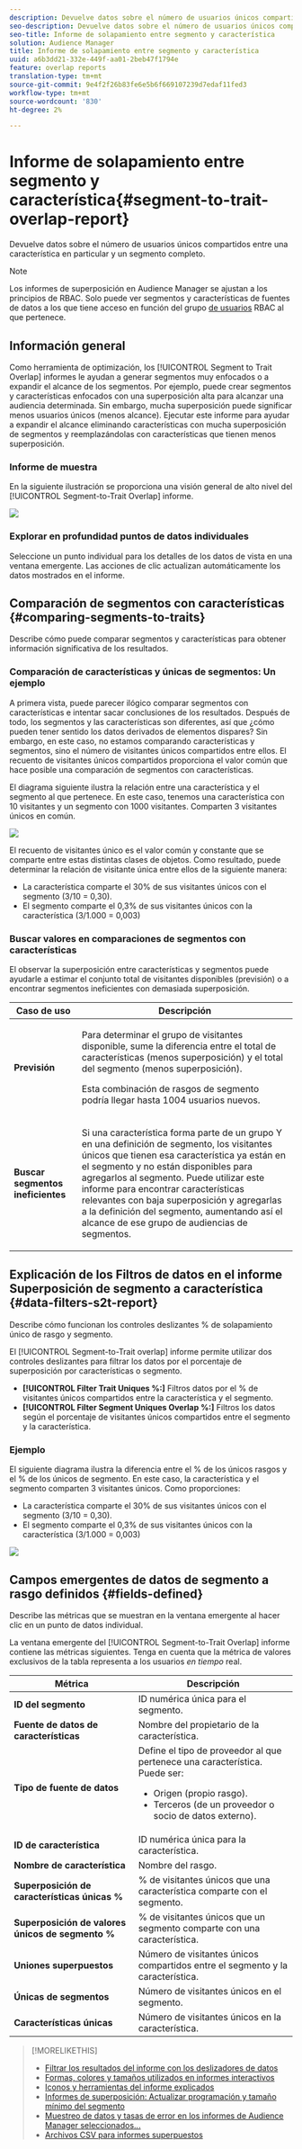 ```yaml
---
description: Devuelve datos sobre el número de usuarios únicos compartidos entre una característica en particular y un segmento completo.
seo-description: Devuelve datos sobre el número de usuarios únicos compartidos entre una característica en particular y un segmento completo.
seo-title: Informe de solapamiento entre segmento y característica
solution: Audience Manager
title: Informe de solapamiento entre segmento y característica
uuid: a6b3dd21-332e-449f-aa01-2beb47f1794e
feature: overlap reports
translation-type: tm+mt
source-git-commit: 9e4f2f26b83fe6e5b6f669107239d7edaf11fed3
workflow-type: tm+mt
source-wordcount: '830'
ht-degree: 2%

---
```



# Informe de solapamiento entre segmento y característica{#segment-to-trait-overlap-report}

Devuelve datos sobre el número de usuarios únicos compartidos entre una característica en particular y un segmento completo.

>[!NOTE]
>
>Los informes de superposición en Audience Manager se ajustan a los principios de RBAC. Solo puede ver segmentos y características de fuentes de datos a los que tiene acceso en función del grupo [de usuarios](/help/using/features/administration/administration-overview.md) RBAC al que pertenece.

<!-- 

c_segment_trait_overlap.xml

 -->

## Información general

Como herramienta de optimización, los [!UICONTROL Segment to Trait Overlap] informes le ayudan a generar segmentos muy enfocados o a expandir el alcance de los segmentos. Por ejemplo, puede crear segmentos y características enfocados con una superposición alta para alcanzar una audiencia determinada. Sin embargo, mucha superposición puede significar menos usuarios únicos (menos alcance). Ejecutar este informe para ayudar a expandir el alcance eliminando características con mucha superposición de segmentos y reemplazándolas con características que tienen menos superposición.

### Informe de muestra

En la siguiente ilustración se proporciona una visión general de alto nivel del [!UICONTROL Segment-to-Trait Overlap] informe.

![](assets/segment-to-trait-overlap.png)

### Explorar en profundidad puntos de datos individuales

Seleccione un punto individual para los detalles de los datos de vista en una ventana emergente. Las acciones de clic actualizan automáticamente los datos mostrados en el informe.

## Comparación de segmentos con características {#comparing-segments-to-traits}

Describe cómo puede comparar segmentos y características para obtener información significativa de los resultados.

<!-- 

c_compare_s2t.xml

 -->

### Comparación de características y únicas de segmentos: Un ejemplo

A primera vista, puede parecer ilógico comparar segmentos con características e intentar sacar conclusiones de los resultados. Después de todo, los segmentos y las características son diferentes, así que ¿cómo pueden tener sentido los datos derivados de elementos dispares? Sin embargo, en este caso, no estamos comparando características y segmentos, sino el número de visitantes únicos compartidos entre ellos. El recuento de visitantes únicos compartidos proporciona el valor común que hace posible una comparación de segmentos con características.

El diagrama siguiente ilustra la relación entre una característica y el segmento al que pertenece. En este caso, tenemos una característica con 10 visitantes y un segmento con 1000 visitantes. Comparten 3 visitantes únicos en común.

![](assets/s2t.png)

El recuento de visitantes único es el valor común y constante que se comparte entre estas distintas clases de objetos. Como resultado, puede determinar la relación de visitante única entre ellos de la siguiente manera:

* La característica comparte el 30% de sus visitantes únicos con el segmento (3/10 = 0,30).
* El segmento comparte el 0,3% de sus visitantes únicos con la característica (3/1.000 = 0,003)

### Buscar valores en comparaciones de segmentos con características

El observar la superposición entre características y segmentos puede ayudarle a estimar el conjunto total de visitantes disponibles (previsión) o a encontrar segmentos ineficientes con demasiada superposición.

<table id="table_5B211EF95216426299EB20253A5A9C1B"> 
 <thead> 
  <tr> 
   <th colname="col1" class="entry"> Caso de uso </th> 
   <th colname="col2" class="entry"> Descripción </th> 
  </tr>
 </thead>
 <tbody> 
  <tr> 
   <td colname="col1"><b>Previsión</b> </td> 
   <td colname="col2"> <p>Para determinar el grupo de visitantes disponible, sume la diferencia entre el total de características (menos superposición) y el total del segmento (menos superposición). </p> <p>Esta combinación de rasgos de segmento podría llegar hasta 1004 usuarios nuevos. </p> </td> 
  </tr> 
  <tr> 
   <td colname="col1"><b>Buscar segmentos ineficientes</b> </td> 
   <td colname="col2"> <p>Si una característica forma parte de un grupo <span class="wintitle"> Y</span> en una definición de segmento, los visitantes únicos que tienen esa característica ya están en el segmento y no están disponibles para agregarlos al segmento. Puede utilizar este informe para encontrar características relevantes con baja superposición y agregarlas a la definición del segmento, aumentando así el alcance de ese grupo de audiencias de segmentos. </p> </td> 
  </tr> 
 </tbody> 
</table>

## Explicación de los Filtros de datos en el informe Superposición de segmento a característica {#data-filters-s2t-report}

Describe cómo funcionan los controles deslizantes % de solapamiento único de rasgo y segmento.

<!-- 

r_s2t_sliders.xml

 -->

El [!UICONTROL Segment-to-Trait overlap] informe permite utilizar dos controles deslizantes para filtrar los datos por el porcentaje de superposición por características o segmento.

* **[!UICONTROL Filter Trait Uniques %:]** Filtros datos por el % de visitantes únicos compartidos entre la característica y el segmento.
* **[!UICONTROL Filter Segment Uniques Overlap %:]** Filtros los datos según el porcentaje de visitantes únicos compartidos entre el segmento y la característica.

### Ejemplo

El siguiente diagrama ilustra la diferencia entre el % de los únicos rasgos y el % de los únicos de segmento. En este caso, la característica y el segmento comparten 3 visitantes únicos. Como proporciones:

* La característica comparte el 30% de sus visitantes únicos con el segmento (3/10 = 0,30).
* El segmento comparte el 0,3% de sus visitantes únicos con la característica (3/1.000 = 0,003)

![](assets/s2t.png)

## Campos emergentes de datos de segmento a rasgo definidos {#fields-defined}

Describe las métricas que se muestran en la ventana emergente al hacer clic en un punto de datos individual.

<!-- 

r_s2t_data_pop.xml

 -->

La ventana emergente del [!UICONTROL Segment-to-Trait Overlap] informe contiene las métricas siguientes. Tenga en cuenta que la métrica de valores exclusivos de la tabla representa a los usuarios *en tiempo* real.

<table id="table_4AF72754276242FFB11543635B43AD90"> 
 <thead> 
  <tr> 
   <th colname="col1" class="entry"> Métrica </th> 
   <th colname="col2" class="entry"> Descripción </th> 
  </tr>
 </thead>
 <tbody> 
  <tr> 
   <td colname="col1"><b><span class="wintitle"> ID del segmento</span></b> </td> 
   <td colname="col2"> ID numérica única para el segmento. </td> 
  </tr> 
  <tr> 
   <td colname="col1"><b><span class="wintitle"> Fuente de datos de características </span></b> </td> 
   <td colname="col2"> Nombre del propietario de la característica. </td> 
  </tr> 
  <tr> 
   <td colname="col1"><b><span class="wintitle"> Tipo de fuente de datos</span></b> </td> 
   <td colname="col2">Define el tipo de proveedor al que pertenece una característica. Puede ser: 
    <ul id="ul_0477C04A33FD4F5D998B98984E6554D3"> 
     <li id="li_50FCA48EDB5843AB8FB6C34ED2C0067D">Origen (propio rasgo). </li> 
     <li id="li_4F6148EDAEFE43FA8D505944E9FE3855">Terceros (de un proveedor o socio de datos externo). </li> 
    </ul> </td> 
  </tr> 
  <tr> 
   <td colname="col1"><b><span class="wintitle"> ID de característica</span></b> </td> 
   <td colname="col2"> ID numérica única para la característica. </td> 
  </tr> 
  <tr> 
   <td colname="col1"><b><span class="wintitle"> Nombre de característica</span></b> </td> 
   <td colname="col2"> Nombre del rasgo. </td> 
  </tr> 
  <tr> 
   <td colname="col1"><b><span class="wintitle"> Superposición de características únicas %</span></b> </td> 
   <td colname="col2"> % de visitantes únicos que una característica comparte con el segmento. </td> 
  </tr> 
  <tr> 
   <td colname="col1"><b><span class="wintitle"> Superposición de valores únicos de segmento %</span></b> </td> 
   <td colname="col2"> % de visitantes únicos que un segmento comparte con una característica. </td> 
  </tr> 
  <tr> 
   <td colname="col1"><b><span class="wintitle"> Uniones superpuestos</span></b> </td> 
   <td colname="col2"> Número de visitantes únicos compartidos entre el segmento y la característica. </td> 
  </tr> 
  <tr> 
   <td colname="col1"><b><span class="wintitle"> Únicas de segmentos</span></b> </td> 
   <td colname="col2"> Número de visitantes únicos en el segmento. </td> 
  </tr> 
  <tr> 
   <td colname="col1"><b><span class="wintitle"> Características únicas</span></b> </td> 
   <td colname="col2"> Número de visitantes únicos en la característica. </td> 
  </tr> 
 </tbody> 
</table>

>[!MORELIKETHIS]
>
>* [Filtrar los resultados del informe con los deslizadores de datos](../../reporting/dynamic-reports/data-sliders.md)
>* [Formas, colores y tamaños utilizados en informes interactivos](../../reporting/dynamic-reports/interactive-report-technology.md#shapes-colors-sizes)
>* [Iconos y herramientas del informe explicados](../../reporting/dynamic-reports/interactive-report-technology.md#icons-tools-explained)
>* [Informes de superposición: Actualizar programación y tamaño mínimo del segmento](../../reporting/dynamic-reports/overlap-minimum-segment-size.md)
>* [Muestreo de datos y tasas de error en los informes de Audience Manager seleccionados...](../../reporting/report-sampling.md)
>* [Archivos CSV para informes superpuestos](../../reporting/dynamic-reports/overlap-csv-files.md)